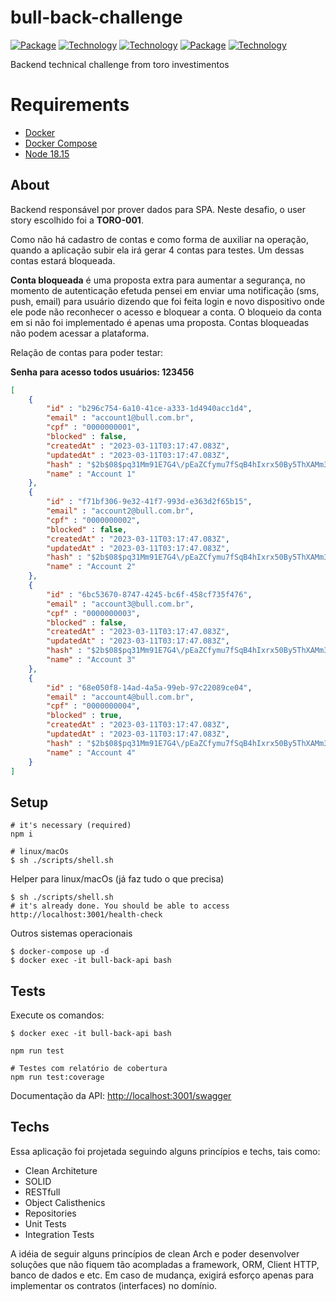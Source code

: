 # bull-back-challenge
[![Package][Express-image]][Express-url]
[![Technology][node-image]][node-url]
[![Technology][typescript-image]][typescript-url]
[![Package][Swagger-image]][Swagger-url]
[![Technology][Docker-image]][Docker-url]


[Express-url]: https://www.npmjs.com/package/Express
[Express-image]: https://img.shields.io/badge/Express-green?style=for-the-badge&logo=Express&logoColor=black

[node-url]: https://nodejs.org/
[node-image]: https://img.shields.io/badge/NodeJS-green?style=for-the-badge&logo=Node.js&logoColor=black

[typescript-url]: https://www.typescriptlang.org
[typescript-image]: https://img.shields.io/badge/Typescript-blue?style=for-the-badge&logo=TypeScript&logoColor=white

[Swagger-url]: https://swagger.io/
[Swagger-image]: https://img.shields.io/badge/Swagger-orange?style=for-the-badge&logo=Swagger&logoColor=white

[Docker-url]: https://www.docker.com//
[Docker-image]: https://img.shields.io/badge/Docker-blue?style=for-the-badge&logo=Docker&logoColor=white


Backend technical challenge from toro investimentos

# Requirements
 - [Docker](https://www.docker.com/)
 - [Docker Compose](https://docs.docker.com/compose)
 - [Node 18.15](https://nodejs.org/en/)

## About

Backend responsável por prover dados para SPA. Neste desafio, o user story escolhido foi a **TORO-001**.

Como não há cadastro de contas e como forma de auxiliar na operação, quando a aplicação subir ela irá gerar 4 contas para testes. Um dessas contas estará bloqueada.

**Conta bloqueada** é uma proposta extra para aumentar a segurança, no momento de autenticação efetuda pensei em enviar uma notificação (sms, push, email) para usuário dizendo que foi feita login e novo dispositivo onde ele pode não reconhecer o acesso e bloquear a conta. O bloqueio da conta em si não foi implementado é apenas uma proposta. Contas bloqueadas não podem acessar a plataforma.


Relação de contas para poder testar:

**Senha para acesso todos usuários: 123456**

```json
[
	{
		"id" : "b296c754-6a10-41ce-a333-1d4940acc1d4",
		"email" : "account1@bull.com.br",
		"cpf" : "0000000001",
		"blocked" : false,
		"createdAt" : "2023-03-11T03:17:47.083Z",
		"updatedAt" : "2023-03-11T03:17:47.083Z",
		"hash" : "$2b$08$pq31Mm91E7G4\/pEaZCfymu7fSqB4hIxrx50By5ThXAMm3wG4DPLju",
		"name" : "Account 1"
	},
	{
		"id" : "f71bf306-9e32-41f7-993d-e363d2f65b15",
		"email" : "account2@bull.com.br",
		"cpf" : "0000000002",
		"blocked" : false,
		"createdAt" : "2023-03-11T03:17:47.083Z",
		"updatedAt" : "2023-03-11T03:17:47.083Z",
		"hash" : "$2b$08$pq31Mm91E7G4\/pEaZCfymu7fSqB4hIxrx50By5ThXAMm3wG4DPLju",
		"name" : "Account 2"
	},
	{
		"id" : "6bc53670-8747-4245-bc6f-458cf735f476",
		"email" : "account3@bull.com.br",
		"cpf" : "0000000003",
		"blocked" : false,
		"createdAt" : "2023-03-11T03:17:47.083Z",
		"updatedAt" : "2023-03-11T03:17:47.083Z",
		"hash" : "$2b$08$pq31Mm91E7G4\/pEaZCfymu7fSqB4hIxrx50By5ThXAMm3wG4DPLju",
		"name" : "Account 3"
	},
	{
		"id" : "68e050f8-14ad-4a5a-99eb-97c22089ce04",
		"email" : "account4@bull.com.br",
		"cpf" : "0000000004",
		"blocked" : true,
		"createdAt" : "2023-03-11T03:17:47.083Z",
		"updatedAt" : "2023-03-11T03:17:47.083Z",
		"hash" : "$2b$08$pq31Mm91E7G4\/pEaZCfymu7fSqB4hIxrx50By5ThXAMm3wG4DPLju",
		"name" : "Account 4"
	}
]

```

## Setup

```shell
# it's necessary (required)
npm i
```

```shell
# linux/macOs
$ sh ./scripts/shell.sh
```
Helper para linux/macOs (já faz tudo o que precisa)
```shell
$ sh ./scripts/shell.sh
# it's already done. You should be able to access http://localhost:3001/health-check
```

Outros sistemas operacionais
```shell
$ docker-compose up -d
$ docker exec -it bull-back-api bash
```
## Tests

Execute os comandos:

```shell
$ docker exec -it bull-back-api bash

npm run test

# Testes com relatório de cobertura
npm run test:coverage
```

Documentação da API: [http://localhost:3001/swagger](http://localhost:3001/swagger)

## Techs

Essa aplicação foi projetada seguindo alguns princípios e techs, tais como:

- Clean Architeture
- SOLID
- RESTfull
- Object Calisthenics
- Repositories
- Unit Tests
- Integration Tests

A idéia de seguir alguns princípios de clean Arch e poder desenvolver soluções que não fiquem tão  acompladas a framework, ORM, Client HTTP, banco de dados e etc. Em caso de mudança, exigirá esforço apenas para implementar os contratos (interfaces) no domínio.

